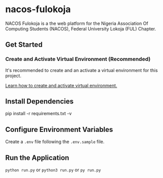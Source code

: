 # nacos-fulokoja

NACOS Fulokoja is a the web platform for the Nigeria Association Of Computing Students (NACOS), Federal University Lokoja (FUL) Chapter.

## Get Started

### Create and Activate Virtual Environment (Recommended)

It's recommended to create and an activate a virtual environment for this project.

[Learn how to create and activate virtual environment.](https://python.land/virtual-environments/virtualenv)

## Install Dependencies

pip install -r requirements.txt -v

## Configure Environment Variables

Create a `.env` file following the `.env.sample` file.

## Run the Application

`python run.py` or `python3 run.py` or `py run.py`
